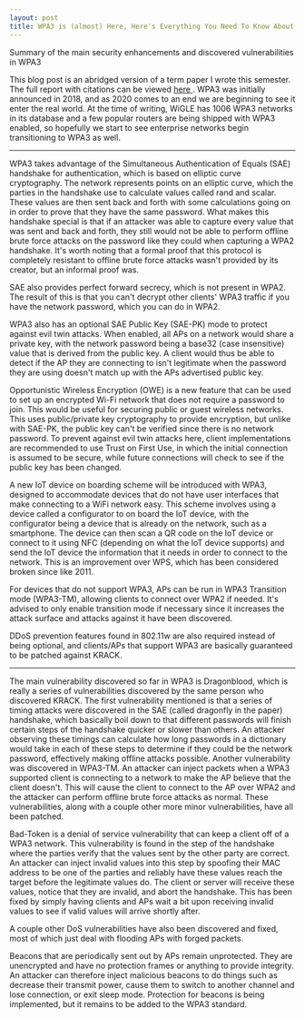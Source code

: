 ```yaml
---
layout: post
title: WPA3 is (almost) Here, Here's Everything You Need To Know About it
---
```


Summary of the main security enhancements and discovered vulnerabilities in WPA3

This blog post is an abridged version of a term paper I wrote this semester. The full report with citations can be viewed <a href="https://onthecoverof.gq/papers/ASurveyOnWPA3.pdf"> here </a>.
WPA3 was initially announced in 2018, and as 2020 comes to an end we are beginning to see it enter the real world. At the time of writing, WiGLE has 1006 WPA3 networks in its database and a few popular routers are being shipped with WPA3 enabled, so hopefully we start to see enterprise networks begin transitioning to WPA3 as well. 

***

WPA3 takes advantage of the Simultaneous Authentication of Equals (SAE) handshake for authentication, which is based on elliptic curve cryptography. The network represents points on an elliptic curve, which the parties in the handshake use to calculate values called rand and scalar. These values are then sent back and forth with some calculations going on in order to prove that they have the same password. What makes this handshake special is that if an attacker was able to capture every value that was sent and back and forth, they still would not be able to perform offline brute force attacks on the password like they could when capturing a WPA2 handshake. It's worth noting that a formal proof that this protocol is completely resistant to offline brute force attacks wasn't provided by its creator, but an informal proof was. 

SAE also provides perfect forward secrecy, which is not present in WPA2. The result of this is that you can't decrypt other clients' WPA3 traffic if you have the network password, which you can do in WPA2.

WPA3 also has an optional SAE Public Key (SAE-PK) mode to protect against evil twin attacks. When enabled, all APs on a network would share a private key, with the network password being a base32 (case insensitive) value that is derived from the public key. A client would thus be able to detect if the AP they are connecting to isn't legitimate when the password they are using doesn't match up with the APs advertised public key.

Opportunistic Wireless Encryption (OWE) is a new feature that can be used to set up an encrypted Wi-Fi network that does not require a password to join. This would be useful for securing public or guest wireless networks. This uses public/private key cryptography to provide encryption, but unlike with SAE-PK, the public key can't be verified since there is no network password. To prevent against evil twin attacks here, client implementations are recommended to use Trust on First Use, in which the initial connection is assumed to be secure, while future connections will check to see if the public key has been changed.

A new IoT device on boarding scheme will be introduced with WPA3, designed to accommodate devices that do not have user interfaces that make connecting to a WiFi network easy. This scheme involves using a device called a configurator to on board the IoT device, with the configurator being a device that is already on the network, such as a smartphone. The device can then scan a QR code on the IoT device or connect to it using NFC (depending on what the IoT device supports) and send the IoT device the information that it needs in order to connect to the network. This is an improvement over WPS, which has been considered broken since like 2011.  

   For devices that do not support WPA3, APs can be run in WPA3 Transition mode (WPA3-TM), allowing clients to connect over WPA2 if needed. It's advised to only enable transition mode if necessary since it increases the attack surface and attacks against it have been discovered. 
    
DDoS prevention features found in 802.11w are also required instead of being optional, and clients/APs that support WPA3 are basically guaranteed to be patched against KRACK.

***

The main vulnerability discovered so far in WPA3 is Dragonblood, which is really a series of vulnerabilities discovered by the same person who discovered KRACK. The first vulnerability mentioned is that a series of timing attacks were discovered in the SAE (called dragonfly in the paper) handshake, which basically boil down to that different passwords will finish certain steps of the handshake quicker or slower than others. An attacker observing these timings can calculate how long passwords in a dictionary would take in each of these steps to determine if they could be the network password, effectively making offline attacks possible. Another vulnerability was discovered in WPA3-TM. An attacker can inject packets when a WPA3 supported client is connecting to a network to make the AP believe that the client doesn't. This will cause the client to connect to the AP over WPA2 and the attacker can perform offline brute force attacks as normal. These vulnerabilities, along with a couple other more minor vulnerabilities,  have all been patched. 

Bad-Token is a denial of service vulnerability that can keep a client off of a WPA3 network. This vulnerability is found in the step of the handshake where the parties verify that the values sent by the other party are correct. An attacker can inject invalid values into this step by spoofing their MAC address to be one of the parties and reliably have these values reach the target before the legitimate values do. The client or server will receive these values, notice that they are invalid, and abort the handshake. This has been fixed by simply having clients and APs wait a bit upon receiving invalid values to see if valid values will arrive shortly after.

A couple other DoS vulnerabilities have also been discovered and fixed, most of which just deal with flooding APs with forged packets.

Beacons that are periodically sent out by APs remain unprotected. They are unencrypted and have no protection frames or anything to provide integrity. An attacker can therefore inject malicious beacons to do things such as decrease their transmit power, cause them to switch to another channel and lose connection, or exit sleep mode. Protection for beacons is being implemented, but it remains to be added to the WPA3 standard.

